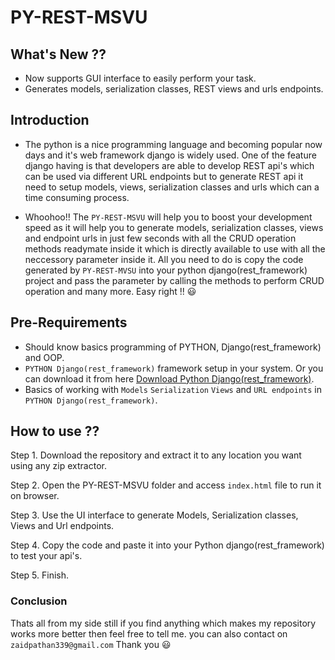 # PY-REST-MSVU

## What's New ??

* Now supports GUI interface to easily perform your task.
* Generates models, serialization classes, REST views and urls endpoints.

## Introduction

* The python is a nice programming language and becoming popular now days and it's web framework django is widely used. One of the feature django having is that developers are able to develop REST api's which can be used via different URL endpoints but to generate REST api it need to setup models, views, serialization classes and urls which can a time consuming process.

* Whoohoo!! The `PY-REST-MSVU` will help you to boost your development speed as it will help you to generate models, serialization classes, views and endpoint urls in just few seconds with all the CRUD operation methods readymate inside it which is directly available to use with all the neccessory parameter inside it. All you need to do is copy the code generated by `PY-REST-MVSU` into your python django(rest_framework) project and pass the parameter by calling the methods to perform CRUD operation and many more. Easy right !!  :smiley:


## Pre-Requirements

* Should know basics programming of PYTHON, Django(rest_framework) and OOP.
* `PYTHON Django(rest_framework)` framework setup in your system. Or you can download 
 it from here [Download Python Django(rest_framework)](https://www.django-rest-framework.org/).
* Basics of working with `Models` `Serialization` `Views` and `URL endpoints` in `PYTHON Django(rest_framework)`.


## How to use ??

Step 1. Download the repository and extract it to any location you want using any zip extractor.

Step 2. Open the PY-REST-MSVU folder and access `index.html` file to run it on browser.

Step 3. Use the UI interface to generate Models, Serialization classes, Views and Url endpoints.

Step 4. Copy the code and paste it into your Python django(rest_framework) to test your api's.

Step 5. Finish.


### Conclusion

Thats all from my side still if you find anything which makes my repository works more better then feel free to tell me. you can also contact on `zaidpathan339@gmail.com` Thank you :smiley:
